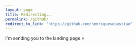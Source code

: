 ```yaml
---
layout: page
title: Redirecting...
permalink: /github/
redirect_to_link: "https://github.com/henriquesebastiao"
---
```


I'm sending you to the landing page ⚡
